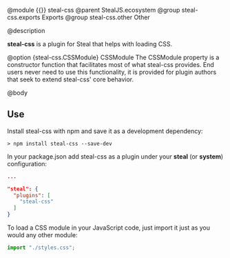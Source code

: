 @module {{}} steal-css
@parent StealJS.ecosystem
@group steal-css.exports Exports
@group steal-css.other Other

@description

**steal-css** is a plugin for Steal that helps with loading CSS.

@option {steal-css.CSSModule} CSSModule The CSSModule property is a constructor function that facilitates most of what steal-css provides. End users never need to use this functionality, it is provided for plugin authors that seek to extend steal-css' core behavior.

@body

## Use

Install steal-css with npm and save it as a development dependency:

```
> npm install steal-css --save-dev
```

In your package.json add steal-css as a plugin under your **steal** (or **system**) configuration:

```json
...

"steal": {
  "plugins": [
    "steal-css"
  ]
}
```

To load a CSS module in your JavaScript code, just import it just as you would any other module:

```js
import "./styles.css";
```
